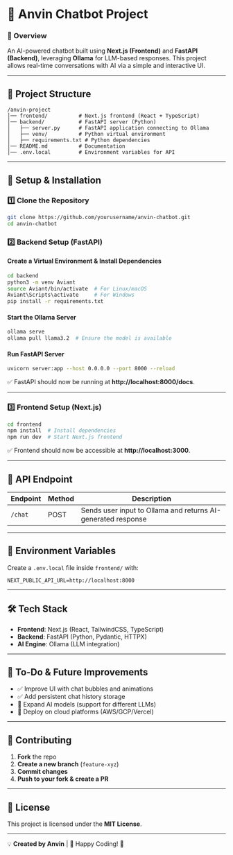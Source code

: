 # 📌 Anvin Chatbot Project

### 🚀 Overview
An AI-powered chatbot built using **Next.js (Frontend)** and **FastAPI (Backend)**, leveraging **Ollama** for LLM-based responses. This project allows real-time conversations with AI via a simple and interactive UI.

---

## 📂 Project Structure
```
/anvin-project
│── frontend/          # Next.js frontend (React + TypeScript)
│── backend/           # FastAPI server (Python)
│   ├── server.py      # FastAPI application connecting to Ollama
│   ├── venv/          # Python virtual environment
│   ├── requirements.txt # Python dependencies
│── README.md          # Documentation
│── .env.local         # Environment variables for API
```

---

## 🔧 Setup & Installation

### 1️⃣ Clone the Repository
```bash
git clone https://github.com/yourusername/anvin-chatbot.git
cd anvin-chatbot
```

### 2️⃣ Backend Setup (FastAPI)
#### **Create a Virtual Environment & Install Dependencies**
```bash
cd backend
python3 -m venv Aviant
source Aviant/bin/activate  # For Linux/macOS
Aviant\Scripts\activate     # For Windows
pip install -r requirements.txt
```

#### **Start the Ollama Server**
```bash
ollama serve
ollama pull llama3.2  # Ensure the model is available
```

#### **Run FastAPI Server**
```bash
uvicorn server:app --host 0.0.0.0 --port 8000 --reload
```

✅ FastAPI should now be running at **http://localhost:8000/docs**.

---

### 3️⃣ Frontend Setup (Next.js)
```bash
cd frontend
npm install  # Install dependencies
npm run dev  # Start Next.js frontend
```

✅ Frontend should now be accessible at **http://localhost:3000**.

---

## 🔗 API Endpoint
| Endpoint  | Method | Description |
|-----------|--------|-------------|
| `/chat`   | POST   | Sends user input to Ollama and returns AI-generated response |

---

## 📜 Environment Variables
Create a `.env.local` file inside `frontend/` with:
```
NEXT_PUBLIC_API_URL=http://localhost:8000
```

---

## 🛠 Tech Stack
- **Frontend**: Next.js (React, TailwindCSS, TypeScript)
- **Backend**: FastAPI (Python, Pydantic, HTTPX)
- **AI Engine**: Ollama (LLM integration)

---

## 📌 To-Do & Future Improvements
- ✅ Improve UI with chat bubbles and animations
- ✅ Add persistent chat history storage
- 🔲 Expand AI models (support for different LLMs)
- 🔲 Deploy on cloud platforms (AWS/GCP/Vercel)

---

## 🤝 Contributing
1. **Fork** the repo
2. **Create a new branch** (`feature-xyz`)
3. **Commit changes**
4. **Push to your fork & create a PR**

---

## 📄 License
This project is licensed under the **MIT License**.

---

💡 **Created by Anvin** | 🚀 Happy Coding! 🎯

